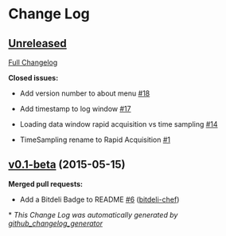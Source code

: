 # Change Log

## [Unreleased](https://github.com/SingleMolecule/iSBatch/tree/HEAD)

[Full Changelog](https://github.com/SingleMolecule/iSBatch/compare/v0.1-beta...HEAD)

**Closed issues:**

- Add version number to about menu [\#18](https://github.com/SingleMolecule/iSBatch/issues/18)

- Add timestamp to log window [\#17](https://github.com/SingleMolecule/iSBatch/issues/17)

- Loading data window rapid acquisition vs time sampling [\#14](https://github.com/SingleMolecule/iSBatch/issues/14)

- TimeSampling rename to Rapid Acquisition [\#1](https://github.com/SingleMolecule/iSBatch/issues/1)

## [v0.1-beta](https://github.com/SingleMolecule/iSBatch/tree/v0.1-beta) (2015-05-15)

**Merged pull requests:**

- Add a Bitdeli Badge to README [\#6](https://github.com/SingleMolecule/iSBatch/pull/6) ([bitdeli-chef](https://github.com/bitdeli-chef))



\* *This Change Log was automatically generated by [github_changelog_generator](https://github.com/skywinder/Github-Changelog-Generator)*